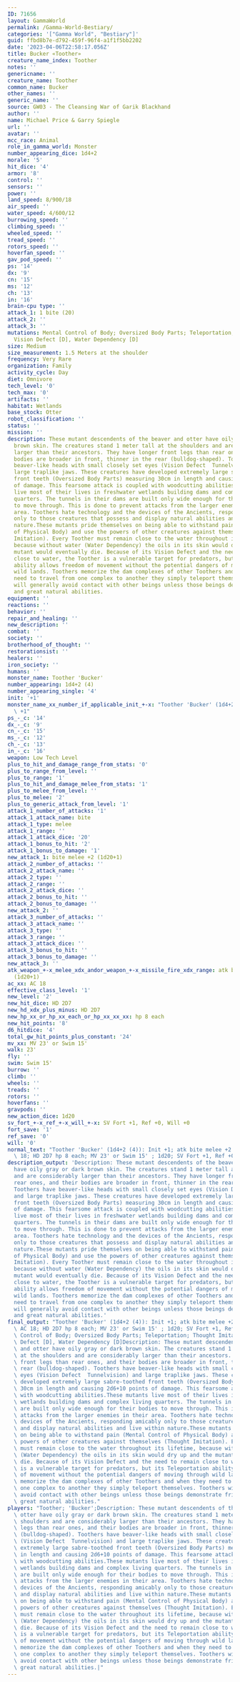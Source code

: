 ```yaml
---
ID: 71656
layout: GammaWorld
permalink: /Gamma-World-Bestiary/
categories: '["Gamma World", "Bestiary"]'
guid: ffbd8b7e-d792-459f-96f4-a1f1f5bb2202
date: '2023-04-06T22:58:17.056Z'
title: Bucker «Toother»
creature_name_index: Toother
notes: ''
genericname: ''
creature_name: Toother
common_name: Bucker
other_names: ''
generic_name: ''
source: GW03 - The Cleansing War of Garik Blackhand
author: ''
name: Michael Price & Garry Spiegle
url: ''
avatar: ''
mcc_race: Animal
role_in_gamma_world: Monster
number_appearing_dice: 1d4+2
morale: '5'
hit_dice: '4'
armor: '8'
control: ''
sensors: ''
power: ''
land_speed: 8/900/18
air_speed: ''
water_speed: 4/600/12
burrowing_speed: ''
climbing_speed: ''
wheeled_speed: ''
tread_speed: ''
rotors_speed: ''
hoverfan_speed: ''
gav_pod_speed: ''
ps: '14'
dx: '9'
cn: '15'
ms: '12'
ch: '13'
in: '16'
brain-cpu type: ''
attack_1: 1 bite (20)
attack_2: ''
attack_3: ''
mutations: Mental Control of Body; Oversized Body Parts; Teleportation; Thought Imitation;
  Vision Defect [D], Water Dependency [D]
size: Medium
size_measurement: 1.5 Meters at the shoulder
frequency: Very Rare
organization: Family
activity_cycle: Day
diet: Omnivore
tech_level: '0'
tech_max: '0'
artifacts: ''
habitat: Wetlands
base_stock: Otter
robot_classification: ''
status: ''
mission: ''
description: These mutant descendents of the beaver and otter have oily gray or dark
  brown skin. The creatures stand 1 meter tall at the shoulders and are considerably
  larger than their ancestors. They have longer front legs than rear ones, and their
  bodies are broader in front, thinner in the rear (bulldog-shaped). Toothers have
  beaver-like heads with small closely set eyes (Vision Defect  Tunnelvision) and
  large traplike jaws. These creatures have developed extremely large sabre-toothed
  front teeth (Oversized Body Parts) measuring 30cm in length and causing 2d6+10 points
  of damage. This fearsome attack is coupled with woodcutting abilities.These mutants
  live most of their lives in freshwater wetlands building dams and complex living
  quarters. The tunnels in their dams are built only wide enough for their bodies
  to move through. This is done to prevent attacks from the larger enemies in their
  area. Toothers hate technology and the devices of the Ancients, responding amicably
  only to those creatures that possess and display natural abilities and live within
  nature.These mutants pride themselves on being able to withstand pain (Mental Control
  of Physical Body) and use the powers of other creatures against themselves (Thought
  Imitation). Every Toother must remain close to the water throughout its lifetime,
  because without water (Water Dependency) the oils in its skin would dry up and the
  mutant would eventually die. Because of its Vision Defect and the need to remain
  close to water, the Toother is a vulnerable target for predators, but its Teleportation
  ability allows freedom of movement without the potential dangers of moving through
  wild lands. Toothers memorize the dam complexes of other Toothers and when they
  need to travel from one complex to another they simply teleport themselves. Toothers
  will generally avoid contact with other beings unless those beings demonstrate friendliness
  and great natural abilities.
equipment: ''
reactions: ''
behavior: ''
repair_and_healing: ''
new_description: ''
combat: ''
society: ''
brotherhood_of_thought: ''
restorationsist: ''
healers: ''
iron_society: ''
humans: ''
monster_name: Toother 'Bucker'
number_appearing: 1d4+2 (4)
number_appearing_single: '4'
init: '+1'
monster_name_xx_number_if_applicable_init_+-x: "Toother 'Bucker' (1d4+2 (4)): Init\
  \ +1"
ps_-_c: '14'
dx_-_c: '9'
cn_-_c: '15'
ms_-_c: '12'
ch_-_c: '13'
in_-_c: '16'
weapon: Low Tech Level
plus_to_hit_and_damage_range_from_stats: '0'
plus_to_range_from_level: ''
plus_to_range: '1'
plus_to_hit_and_damage_melee_from_stats: '1'
plus_to_melee_from_level: ''
plus_to_melee: '2'
plus_to_generic_attack_from_level: '1'
attack_1_number_of_attacks: '1'
attack_1_attack_name: bite
attack_1_type: melee
attack_1_range: ''
attack_1_attack_dice: '20'
attack_1_bonus_to_hit: '2'
attack_1_bonus_to_damage: '1'
new_attack_1: bite melee +2 (1d20+1)
attack_2_number_of_attacks: ''
attack_2_attack_name: ''
attack_2_type: ''
attack_2_range: ''
attack_2_attack_dice: ''
attack_2_bonus_to_hit: ''
attack_2_bonus_to_damage: ''
new_attack_2: ''
attack_3_number_of_attacks: ''
attack_3_attack_name: ''
attack_3_type: ''
attack_3_range: ''
attack_3_attack_dice: ''
attack_3_bonus_to_hit: ''
attack_3_bonus_to_damage: ''
new_attack_3: ''
atk_weapon_+-x_melee_xdx_andor_weapon_+-x_missile_fire_xdx_range: atk bite melee +2
  (1d20+1)
ac_xx: AC 18
effective_class_level: '1'
new_level: '2'
new_hit_dice: HD 2D7
new_hd_xdx_plus_minus: HD 2D7
new_hp_xx_or_hp_xx_each_or_hp_xx_xx_xx: hp 8 each
new_hit_points: '8'
d6_hitdice: '4'
total_gw_hit_points_plus_constant: '24'
mv_xx: MV 23' or Swim 15'
walk: 23'
fly: ''
swim: Swim 15'
burrow: ''
climb: ''
wheels: ''
treads: ''
rotors: ''
hoverfans: ''
gravpods: ''
new_action_dice: 1d20
sv_fort_+-x_ref_+-x_will_+-x: SV Fort +1, Ref +0, Will +0
fort_save: '1'
ref_save: '0'
will: '0'
normal_text: "Toother 'Bucker' (1d4+2 (4)): Init +1; atk bite melee +2 (1d20+1); AC\
  \ 18; HD 2D7 hp 8 each; MV 23' or Swim 15' ; 1d20; SV Fort +1, Ref +0, Will +0"
description_output: 'Description: These mutant descendents of the beaver and otter
  have oily gray or dark brown skin. The creatures stand 1 meter tall at the shoulders
  and are considerably larger than their ancestors. They have longer front legs than
  rear ones, and their bodies are broader in front, thinner in the rear (bulldog-shaped).
  Toothers have beaver-like heads with small closely set eyes (Vision Defect  Tunnelvision)
  and large traplike jaws. These creatures have developed extremely large sabre-toothed
  front teeth (Oversized Body Parts) measuring 30cm in length and causing 2d6+10 points
  of damage. This fearsome attack is coupled with woodcutting abilities.These mutants
  live most of their lives in freshwater wetlands building dams and complex living
  quarters. The tunnels in their dams are built only wide enough for their bodies
  to move through. This is done to prevent attacks from the larger enemies in their
  area. Toothers hate technology and the devices of the Ancients, responding amicably
  only to those creatures that possess and display natural abilities and live within
  nature.These mutants pride themselves on being able to withstand pain (Mental Control
  of Physical Body) and use the powers of other creatures against themselves (Thought
  Imitation). Every Toother must remain close to the water throughout its lifetime,
  because without water (Water Dependency) the oils in its skin would dry up and the
  mutant would eventually die. Because of its Vision Defect and the need to remain
  close to water, the Toother is a vulnerable target for predators, but its Teleportation
  ability allows freedom of movement without the potential dangers of moving through
  wild lands. Toothers memorize the dam complexes of other Toothers and when they
  need to travel from one complex to another they simply teleport themselves. Toothers
  will generally avoid contact with other beings unless those beings demonstrate friendliness
  and great natural abilities.'
final_output: "Toother 'Bucker' (1d4+2 (4)): Init +1; atk bite melee +2 (1d20+1);\
  \ AC 18; HD 2D7 hp 8 each; MV 23' or Swim 15' ; 1d20; SV Fort +1, Ref +0, Will +0Mental\
  \ Control of Body; Oversized Body Parts; Teleportation; Thought Imitation; Vision\
  \ Defect [D], Water Dependency [D]Description: These mutant descendents of the beaver\
  \ and otter have oily gray or dark brown skin. The creatures stand 1 meter tall\
  \ at the shoulders and are considerably larger than their ancestors. They have longer\
  \ front legs than rear ones, and their bodies are broader in front, thinner in the\
  \ rear (bulldog-shaped). Toothers have beaver-like heads with small closely set\
  \ eyes (Vision Defect  Tunnelvision) and large traplike jaws. These creatures have\
  \ developed extremely large sabre-toothed front teeth (Oversized Body Parts) measuring\
  \ 30cm in length and causing 2d6+10 points of damage. This fearsome attack is coupled\
  \ with woodcutting abilities.These mutants live most of their lives in freshwater\
  \ wetlands building dams and complex living quarters. The tunnels in their dams\
  \ are built only wide enough for their bodies to move through. This is done to prevent\
  \ attacks from the larger enemies in their area. Toothers hate technology and the\
  \ devices of the Ancients, responding amicably only to those creatures that possess\
  \ and display natural abilities and live within nature.These mutants pride themselves\
  \ on being able to withstand pain (Mental Control of Physical Body) and use the\
  \ powers of other creatures against themselves (Thought Imitation). Every Toother\
  \ must remain close to the water throughout its lifetime, because without water\
  \ (Water Dependency) the oils in its skin would dry up and the mutant would eventually\
  \ die. Because of its Vision Defect and the need to remain close to water, the Toother\
  \ is a vulnerable target for predators, but its Teleportation ability allows freedom\
  \ of movement without the potential dangers of moving through wild lands. Toothers\
  \ memorize the dam complexes of other Toothers and when they need to travel from\
  \ one complex to another they simply teleport themselves. Toothers will generally\
  \ avoid contact with other beings unless those beings demonstrate friendliness and\
  \ great natural abilities."
players: "Toother; 'Bucker';Description: These mutant descendents of the beaver and\
  \ otter have oily gray or dark brown skin. The creatures stand 1 meter tall at the\
  \ shoulders and are considerably larger than their ancestors. They have longer front\
  \ legs than rear ones, and their bodies are broader in front, thinner in the rear\
  \ (bulldog-shaped). Toothers have beaver-like heads with small closely set eyes\
  \ (Vision Defect  Tunnelvision) and large traplike jaws. These creatures have developed\
  \ extremely large sabre-toothed front teeth (Oversized Body Parts) measuring 30cm\
  \ in length and causing 2d6+10 points of damage. This fearsome attack is coupled\
  \ with woodcutting abilities.These mutants live most of their lives in freshwater\
  \ wetlands building dams and complex living quarters. The tunnels in their dams\
  \ are built only wide enough for their bodies to move through. This is done to prevent\
  \ attacks from the larger enemies in their area. Toothers hate technology and the\
  \ devices of the Ancients, responding amicably only to those creatures that possess\
  \ and display natural abilities and live within nature.These mutants pride themselves\
  \ on being able to withstand pain (Mental Control of Physical Body) and use the\
  \ powers of other creatures against themselves (Thought Imitation). Every Toother\
  \ must remain close to the water throughout its lifetime, because without water\
  \ (Water Dependency) the oils in its skin would dry up and the mutant would eventually\
  \ die. Because of its Vision Defect and the need to remain close to water, the Toother\
  \ is a vulnerable target for predators, but its Teleportation ability allows freedom\
  \ of movement without the potential dangers of moving through wild lands. Toothers\
  \ memorize the dam complexes of other Toothers and when they need to travel from\
  \ one complex to another they simply teleport themselves. Toothers will generally\
  \ avoid contact with other beings unless those beings demonstrate friendliness and\
  \ great natural abilities.|"
---
```

</br>